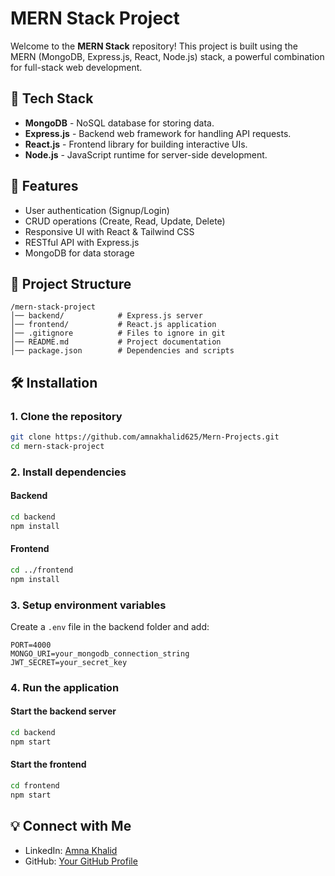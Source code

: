 # MERN Stack Project

Welcome to the **MERN Stack** repository! This project is built using the MERN (MongoDB, Express.js, React, Node.js) stack, a powerful combination for full-stack web development.

## 🚀 Tech Stack
- **MongoDB** - NoSQL database for storing data.
- **Express.js** - Backend web framework for handling API requests.
- **React.js** - Frontend library for building interactive UIs.
- **Node.js** - JavaScript runtime for server-side development.

## 📌 Features
- User authentication (Signup/Login)
- CRUD operations (Create, Read, Update, Delete)
- Responsive UI with React & Tailwind CSS
- RESTful API with Express.js
- MongoDB for data storage

## 📂 Project Structure
```
/mern-stack-project
│── backend/            # Express.js server
│── frontend/           # React.js application
│── .gitignore          # Files to ignore in git
│── README.md           # Project documentation
│── package.json        # Dependencies and scripts
```

## 🛠️ Installation
### 1. Clone the repository
```bash
git clone https://github.com/amnakhalid625/Mern-Projects.git
cd mern-stack-project
```
### 2. Install dependencies
#### Backend
```bash
cd backend
npm install
```
#### Frontend
```bash
cd ../frontend
npm install
```
### 3. Setup environment variables
Create a `.env` file in the backend folder and add:
```
PORT=4000
MONGO_URI=your_mongodb_connection_string
JWT_SECRET=your_secret_key
```

### 4. Run the application
#### Start the backend server
```bash
cd backend
npm start
```
#### Start the frontend
```bash
cd frontend
npm start
```
## 💡 Connect with Me
- LinkedIn: [Amna Khalid](https://www.linkedin.com/in/amna-khalid-612001273/)
- GitHub: [Your GitHub Profile](https://github.com/your-username/)
